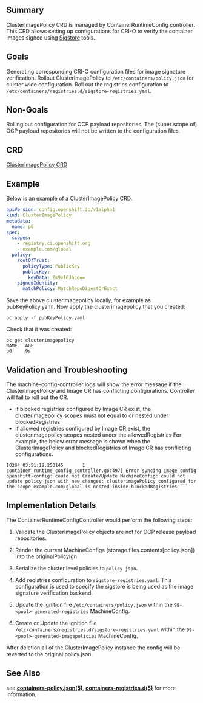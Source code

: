 ## Summary
ClusterImagePolicy CRD is managed by ContainerRuntimeConfig controller. This CRD allows setting up configurations for CRI-O to verify the container images signed using [Sigstore](https://www.sigstore.dev/) tools.

## Goals
Generating corresponding CRI-O configuration files for image signature verification. Rollout ClusterImagePolicy to `/etc/containers/policy.json` for cluster wide configuration. Roll out the registries configuration to `/etc/containers/registries.d/sigstore-registries.yaml`.

## Non-Goals
Rolling out configuration for OCP payload repositories. The (super scope of) OCP payload repositories will not be written to the configuration files. 

## CRD
[ClusterImagePolicy CRD](https://github.com/openshift/api/blob/master/config/v1alpha1/0000_10_config-operator_01_clusterimagepolicy-TechPreviewNoUpgrade.crd.yaml)

## Example

Below is an example of a ClusterImagePolicy CRD.

```yaml
apiVersion: config.openshift.io/v1alpha1
kind: ClusterImagePolicy 
metadata:
  name: p0
spec:
  scopes:
    - registry.ci.openshift.org
    - example.com/global
  policy:
    rootOfTrust:
      policyType: PublicKey
      publicKey:
        keyData: Zm9vIGJhcg==
    signedIdentity:
      matchPolicy: MatchRepoDigestOrExact
```

Save the above clusterimagepolicy locally, for example as pubKeyPolicy.yaml.
Now apply the clusterimagepolicy that you created:

```shell
oc apply -f pubKeyPolicy.yaml
```

Check that it was created:

```shell
oc get clusterimagepolicy
NAME   AGE
p0     9s

```

## Validation and Troubleshooting
The machine-config-controller logs will show the error message if the ClusterImagePolicy and Image CR has conflicting configurations. Controller will fail to roll out the CR. 
- if blocked registries configured by Image CR exist, the clusterimagepolicy scopes must not equal to or nested under blockedRegistries
- if allowed registries configured by Image CR exist, the clusterimagepolicy scopes nested under the allowedRegistries
For example, the below error message is shown when the ClusterImagePolicy and blockedRegistries of Image CR has conflicting configurations.

```shell
I0204 03:51:18.253145       1 container_runtime_config_controller.go:497] Error syncing image config openshift-config: could not Create/Update MachineConfig: could not update policy json with new changes: clusterimagePolicy configured for the scope example.com/global is nested inside blockedRegistries ```
```

## Implementation Details
The ContainerRuntimeConfigController would perform the following steps:

1. Validate the ClusterImagePolicy objects are not for OCP release payload repositories.

2. Render the current MachineConfigs (storage.files.contents[policy.json]) into the originalPolicyIgn

3. Serialize the cluster level policies to `policy.json`.

4. Add registries configuration to `sigstore-registries.yaml`. This configuration is used to specify the sigstore is being used as the image signature verification backend. 

5. Update the ignition file `/etc/containers/policy.json` within the `99-<pool>-generated-registries` MachineConfig.

6. Create or Update the ignition file `/etc/containers/registries.d/sigstore-registries.yaml` within the `99-<pool>-generated-imagepolicies` MachineConfig. 

After deletion all of the ClusterImagePolicy instance the config will be reverted to the original policy.json.

## See Also
see **[containers-policy.json(5)](https://github.com/containers/image/blob/main/docs/containers-policy.json.5.md)**, **[containers-registries.d(5)](https://github.com/containers/image/blob/main/docs/containers-registries.d.5.md)**  for more information.


